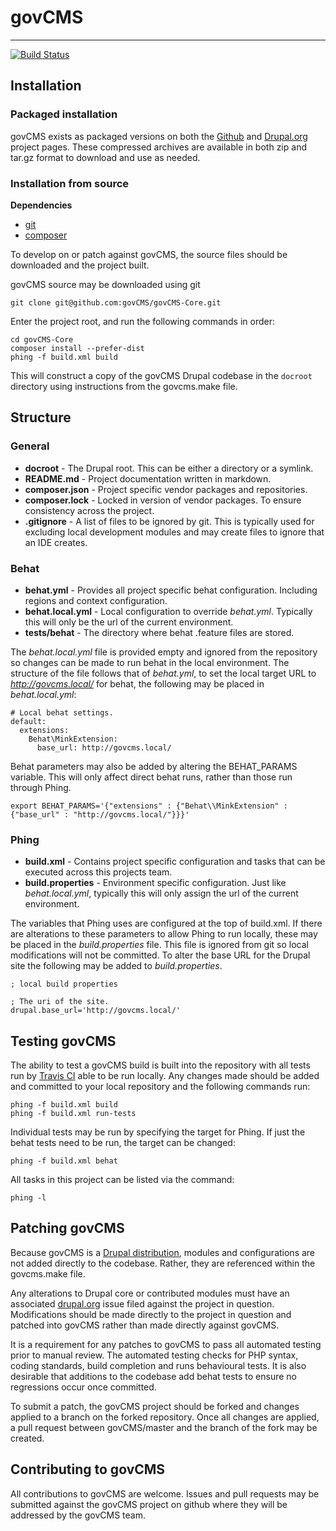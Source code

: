# govCMS
***

[![Build Status](https://magnum.travis-ci.com/govCMS/govCMS-Core.svg?token=XoBpuCzXXpYEvYjjWogr&branch=master)](https://magnum.travis-ci.com/govCMS/govCMS-Core)

## Installation

### Packaged installation

govCMS exists as packaged versions on both the [Github](https://github.com/govCMS/govCMS) and [Drupal.org](https://www.drupal.org/project/govcms) project pages. These compressed archives are available in both zip and tar.gz format to download and use as needed.


### Installation from source

**Dependencies**

- [git](http://git-scm.com/)
- [composer](https://getcomposer.org/)

To develop on or patch against govCMS, the source files should be downloaded and the project built.

govCMS source may be downloaded using git

```
git clone git@github.com:govCMS/govCMS-Core.git
```

Enter the project root, and run the following commands in order:

```
cd govCMS-Core
composer install --prefer-dist
phing -f build.xml build
```

This will construct a copy of the govCMS Drupal codebase in the `docroot` directory using instructions from the govcms.make file.



## Structure

### General

- **docroot** - The Drupal root. This can be either a directory or a symlink.
- **README.md** - Project documentation written in markdown.
- **composer.json** - Project specific vendor packages and repositories.
- **composer.lock** - Locked in version of vendor packages. To ensure consistency across the project.
- **.gitignore** - A list of files to be ignored by git. This is typically used for excluding local development modules and may create files to ignore that an IDE creates.

### Behat

- **behat.yml** - Provides all project specific behat configuration. Including regions and context configuration.
- **behat.local.yml** - Local configuration to override *behat.yml*. Typically this will only be the url of the current environment.
- **tests/behat** - The directory where behat .feature files are stored.

The *behat.local.yml* file is provided empty and ignored from the repository so changes can be made to run behat in the local environment. The structure of the file follows that of *behat.yml*, to set the local target URL to *http://govcms.local/* for behat, the following may be placed in *behat.local.yml*:

```
# Local behat settings.
default:
  extensions:
    Behat\MinkExtension:
      base_url: http://govcms.local/
```

Behat parameters may also be added by altering the BEHAT_PARAMS variable. This will only affect direct behat runs, rather than those run through Phing.

```
export BEHAT_PARAMS='{"extensions" : {"Behat\\MinkExtension" : {"base_url" : "http://govcms.local/"}}}'
```

### Phing

- **build.xml** - Contains project specific configuration and tasks that can be executed across this projects team.
- **build.properties** - Environment specific configuration. Just like *behat.local.yml*, typically this will only assign the url of the current environment.

The variables that Phing uses are configured at the top of build.xml. If there are alterations to these parameters to allow Phing to run locally, these may be placed in the *build.properties* file. This file is ignored from git so local modifications will not be committed. To alter the base URL for the Drupal site the following may be added to *build.properties*.

```
; local build properties

; The uri of the site.
drupal.base_url='http://govcms.local/'
```

## Testing govCMS
The ability to test a govCMS build is built into the repository with all tests run by [Travis CI](https://travis-ci.com/) able to be run locally. Any changes made should be added and committed to your local repository and the following commands run:

```
phing -f build.xml build
phing -f build.xml run-tests
```

Individual tests may be run by specifying the target for Phing. If just the behat tests need to be run, the target can be changed:

```
phing -f build.xml behat
```

All tasks in this project can be listed via the command:

```
phing -l
```


## Patching govCMS

Because govCMS is a [Drupal distribution](https://www.drupal.org/documentation/build/distributions), modules and configurations are not added directly to the codebase. Rather, they are referenced within the govcms.make file.

Any alterations to Drupal core or contributed modules must have an associated [drupal.org](https://www.drupal.org) issue filed against the project in question. Modifications should be made directly to the project in question and patched into govCMS rather than made directly against govCMS.

It is a requirement for any patches to govCMS to pass all automated testing prior to manual review. The automated testing checks for PHP syntax, coding standards, build completion and runs behavioural tests. It is also desirable that additions to the codebase add behat tests to ensure no regressions occur once committed.

To submit a patch, the govCMS project should be forked and changes applied to a branch on the forked repository. Once all changes are applied, a pull request between govCMS/master and the branch of the fork may be created.


## Contributing to govCMS

All contributions to govCMS are welcome. Issues and pull requests may be submitted against the govCMS project on github where they will be addressed by the govCMS team.